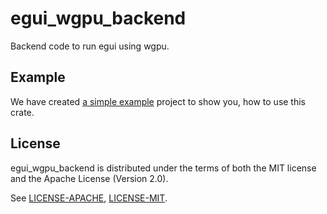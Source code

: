 # egui_wgpu_backend
Backend code to run egui using wgpu.

## Example
We have created [a simple example](https://github.com/hasenbanck/egui_example) project to show you, how to use this crate.

## License
egui_wgpu_backend is distributed under the terms of both the MIT license and the Apache License (Version 2.0).

See [LICENSE-APACHE](LICENSE-APACHE), [LICENSE-MIT](LICENSE-MIT).

